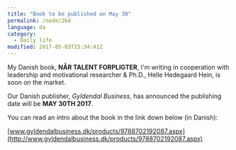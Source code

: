 ```yaml
---
title: "Book to be published on May 30"
permalink: /node/264
language: da
category:
  - Daily life
modified: 2017-05-03T15:34:41Z
---
```


My Danish book, **NÅR TALENT FORPLIGTER**, I'm writing in cooperation with leadership and motivational researcher & Ph.D., Helle Hedegaard Hein, is soon on the market.

Our Danish publisher, _Gyldendal Business_, has announced the publishing date will be **MAY 30TH 2017**.

You can read an intro about the book in the link down below (in Danish):

[www.gyldendalbusiness.dk/products/9788702192087.aspx](http://www.gyldendalbusiness.dk/products/9788702192087.aspx)
